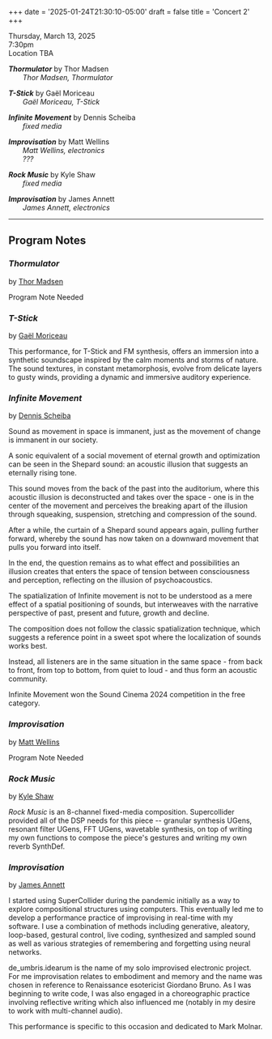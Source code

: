 
+++
date = '2025-01-24T21:30:10-05:00'
draft = false
title = 'Concert 2'
+++

Thursday, March 13, 2025  
7:30pm  
Location TBA


***Thormulator*** by Thor Madsen  
&emsp;&emsp;*Thor Madsen, Thormulator*  



***T-Stick*** by Gaël Moriceau  
&emsp;&emsp;*Gaël Moriceau, T-Stick*  



***Infinite Movement*** by Dennis Scheiba  
&emsp;&emsp;*fixed media*  



***Improvisation*** by Matt Wellins  
&emsp;&emsp;*Matt Wellins, electronics*  
&emsp;&emsp;*???*  



***Rock Music*** by Kyle Shaw  
&emsp;&emsp;*fixed media*  



***Improvisation*** by James Annett  
&emsp;&emsp;*James Annett, electronics*  

---

## Program Notes

### *Thormulator*

by [Thor Madsen](/bios/#thor-madsen)

Program Note Needed

### *T-Stick*

by [Gaël Moriceau](/bios/#gaël-moriceau)

This performance, for T-Stick and FM synthesis, offers an immersion into a synthetic soundscape inspired by the calm moments and storms of nature. The sound textures, in constant metamorphosis, evolve from delicate layers to gusty winds, providing a dynamic and immersive auditory experience.

### *Infinite Movement*

by [Dennis Scheiba](/bios/#dennis-scheiba)

Sound as movement in space is immanent, just as the movement of change is immanent in our society.

A sonic equivalent of a social movement of eternal growth and optimization can be seen in the Shepard sound: an acoustic illusion that suggests an eternally rising tone.

This sound moves from the back of the past into the auditorium, where this acoustic illusion is deconstructed and takes over the space - one is in the center of the movement and perceives the breaking apart of the illusion through squeaking, suspension, stretching and compression of the sound.

After a while, the curtain of a Shepard sound appears again, pulling further forward, whereby the sound has now taken on a downward movement that pulls you forward into itself.

In the end, the question remains as to what effect and possibilities an illusion creates that enters the space of tension between consciousness and perception, reflecting on the illusion of psychoacoustics.

The spatialization of Infinite movement is not to be understood as a mere effect of a spatial positioning of sounds, but interweaves with the narrative perspective of past, present and future, growth and decline.

The composition does not follow the classic spatialization technique, which suggests a reference point in a sweet spot where the localization of sounds works best.

Instead, all listeners are in the same situation in the same space - from back to front, from top to bottom, from quiet to loud - and thus form an acoustic community.

Infinite Movement won the Sound Cinema 2024 competition in the free category.

### *Improvisation*

by [Matt Wellins](/bios/#matt-wellins)

Program Note Needed

### *Rock Music*

by [Kyle Shaw](/bios/#kyle-shaw)

*Rock Music* is an 8-channel fixed-media composition. Supercollider provided all of the DSP needs for this piece -- granular synthesis UGens, resonant filter UGens, FFT UGens, wavetable synthesis, on top of writing my own functions to compose the piece's gestures and writing my own reverb SynthDef.

### *Improvisation*

by [James Annett](/bios/#james-annett)

I started using SuperCollider during the pandemic initially as a way to explore compositional structures using computers. This eventually led me to develop a performance practice of improvising in real-time with my software. I use a combination of methods including generative, aleatory, loop-based, gestural control, live coding, synthesized and sampled sound as well as various strategies of remembering and forgetting using neural networks.

de_umbris.idearum is the name of my solo improvised electronic project. For me improvisation relates to embodiment and memory and the name was chosen in reference to Renaissance esotericist Giordano Bruno. As I was beginning to write code, I was also engaged in a choreographic practice involving reflective writing which also influenced me (notably in my desire to work with multi-channel audio).

This performance is specific to this occasion and dedicated to Mark Molnar.

